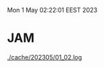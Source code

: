 Mon  1 May 02:22:01 EEST 2023
# JAM
<a href='./cache/202305/01_02.log'>./cache/202305/01_02.log</a>
